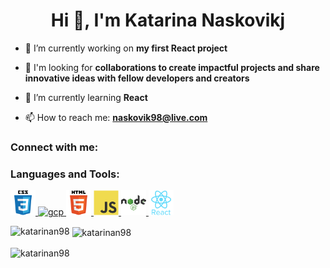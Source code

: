 <h1 align="center">Hi 👋, I'm Katarina Naskovikj</h1>

- 🔭 I’m currently working on **my first React project**

- 🤝 I'm looking for **collaborations to create impactful projects and share innovative ideas with fellow developers and creators**

- 🌱 I’m currently learning **React**

- 📫 How to reach me: **naskovik98@live.com**
  
<h3 align="left">Connect with me:</h3>
<p align="left">
</p>

<h3 align="left">Languages and Tools:</h3>
<p align="left"> <a href="https://www.w3schools.com/css/" target="_blank" rel="noreferrer"> <img src="https://raw.githubusercontent.com/devicons/devicon/master/icons/css3/css3-original-wordmark.svg" alt="css3" width="40" height="40"/> </a> <a href="https://cloud.google.com" target="_blank" rel="noreferrer"> <img src="https://www.vectorlogo.zone/logos/google_cloud/google_cloud-icon.svg" alt="gcp" width="40" height="40"/> </a> <a href="https://www.w3.org/html/" target="_blank" rel="noreferrer"> <img src="https://raw.githubusercontent.com/devicons/devicon/master/icons/html5/html5-original-wordmark.svg" alt="html5" width="40" height="40"/> </a> <a href="https://developer.mozilla.org/en-US/docs/Web/JavaScript" target="_blank" rel="noreferrer"> <img src="https://raw.githubusercontent.com/devicons/devicon/master/icons/javascript/javascript-original.svg" alt="javascript" width="40" height="40"/> </a> <a href="https://nodejs.org" target="_blank" rel="noreferrer"> <img src="https://raw.githubusercontent.com/devicons/devicon/master/icons/nodejs/nodejs-original-wordmark.svg" alt="nodejs" width="40" height="40"/> </a> <a href="https://reactjs.org/" target="_blank" rel="noreferrer"> <img src="https://raw.githubusercontent.com/devicons/devicon/master/icons/react/react-original-wordmark.svg" alt="react" width="40" height="40"/> </a> </p>
<p><img align="left" src="https://github-readme-stats.vercel.app/api/top-langs?username=katarinan98&show_icons=true&locale=en&layout=compact" alt="katarinan98" /></p>

<p>&nbsp;<img align="center" src="https://github-readme-stats.vercel.app/api?username=katarinan98&show_icons=true&locale=en" alt="katarinan98" /></p>

<p><img align="center" src="https://github-readme-streak-stats.herokuapp.com/?user=katarinan98&" alt="katarinan98" /></p>

